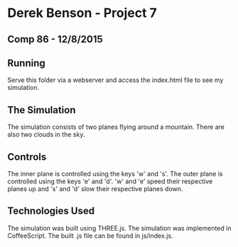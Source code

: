 # Derek Benson - Project 7
## Comp 86 - 12/8/2015

## Running

Serve this folder via a webserver and access the index.html file to see my
simulation.

## The Simulation

The simulation consists of two planes flying around a mountain. There are also
two clouds in the sky.

## Controls

The inner plane is controlled using the keys 'w' and 's'. The outer plane is
controlled using the keys 'e' and 'd'. 'w' and 'e' speed their respective planes
up and 's' and 'd' slow their respective planes down.

## Technologies Used

The simulation was built using THREE.js. The simulation was implemented in 
CoffeeScript. The built .js file can be found in js/index.js.